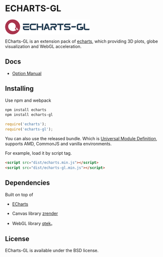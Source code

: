 # ECHARTS-GL

<a href="http://echarts.baidu.com">
    <img style="vertical-align: top;" src="./asset/logo.png?raw=true" alt="logo" height="50px">
</a>


ECharts-GL is an extension pack of [echarts](http://echarts.baidu.com), which providing 3D plots, globe visualization and WebGL acceleration.


## Docs

+ [Option Manual](https://ecomfe.github.io/echarts-doc/public/cn/option-gl.html)

## Installing

Use npm and webpack

```bash
npm install echarts
npm install echarts-gl
```

```js
require('echarts');
require('echarts-gl');
```

You can also use the released bundle. Which is [Universal Module Definition](https://github.com/umdjs/umd), supports AMD, CommonJS and vanilla environments.

For example, load it by script tag.
```html
<script src="dist/echarts.min.js"></script>
<script src="dist/echarts-gl.min.js"></script>
```

## Dependencies

Built on top of

+ [ECharts](https://github.com/ecomfe/echarts)

+ Canvas library [zrender](https://github.com/ecomfe/zrender)

+ WebGL library [qtek](https://github.com/pissang/qtek)。

## License

ECharts-GL is available under the BSD license.